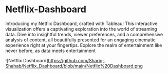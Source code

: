 # Netflix-Dashboard
Introducing my Netflix Dashboard, crafted with Tableau! This interactive visualization offers a captivating exploration into the world of streaming data. Dive into insightful trends, viewer preferences, and a comprehensive analysis of content, all beautifully presented for an engaging cinematic experience right at your fingertips. Explore the realm of entertainment like never before, as data meets entertainment

![Netflix Dashboard]https://github.com/Shariq-Shahab/Netflix_Dashboard/blob/main/Netflix%20Dashboard.png
